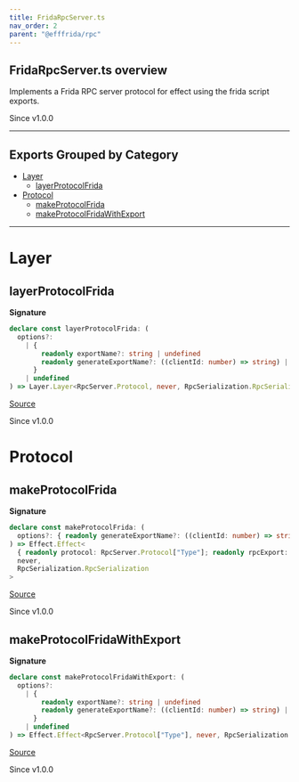 ```yaml
---
title: FridaRpcServer.ts
nav_order: 2
parent: "@efffrida/rpc"
---
```


## FridaRpcServer.ts overview

Implements a Frida RPC server protocol for effect using the frida script
exports.

Since v1.0.0

---

## Exports Grouped by Category

- [Layer](#layer)
  - [layerProtocolFrida](#layerprotocolfrida)
- [Protocol](#protocol)
  - [makeProtocolFrida](#makeprotocolfrida)
  - [makeProtocolFridaWithExport](#makeprotocolfridawithexport)

---

# Layer

## layerProtocolFrida

**Signature**

```ts
declare const layerProtocolFrida: (
  options?:
    | {
        readonly exportName?: string | undefined
        readonly generateExportName?: ((clientId: number) => string) | undefined
      }
    | undefined
) => Layer.Layer<RpcServer.Protocol, never, RpcSerialization.RpcSerialization>
```

[Source](https://github.com/leonitousconforti/efffrida/packages/rpc/blob/main/src/FridaRpcServer.ts#L154)

Since v1.0.0

# Protocol

## makeProtocolFrida

**Signature**

```ts
declare const makeProtocolFrida: (
  options?: { readonly generateExportName?: ((clientId: number) => string) | undefined } | undefined
) => Effect.Effect<
  { readonly protocol: RpcServer.Protocol["Type"]; readonly rpcExport: () => Promise<number> },
  never,
  RpcSerialization.RpcSerialization
>
```

[Source](https://github.com/leonitousconforti/efffrida/packages/rpc/blob/main/src/FridaRpcServer.ts#L23)

Since v1.0.0

## makeProtocolFridaWithExport

**Signature**

```ts
declare const makeProtocolFridaWithExport: (
  options?:
    | {
        readonly exportName?: string | undefined
        readonly generateExportName?: ((clientId: number) => string) | undefined
      }
    | undefined
) => Effect.Effect<RpcServer.Protocol["Type"], never, RpcSerialization.RpcSerialization>
```

[Source](https://github.com/leonitousconforti/efffrida/packages/rpc/blob/main/src/FridaRpcServer.ts#L130)

Since v1.0.0
